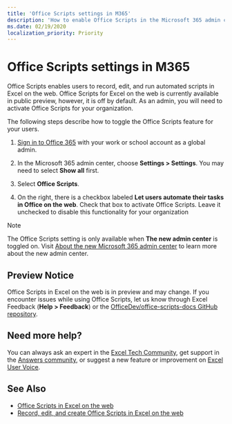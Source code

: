 ```yaml
---
title: 'Office Scripts settings in M365'
description: 'How to enable Office Scripts in the Microsoft 365 admin center.'
ms.date: 02/19/2020
localization_priority: Priority
---
```


# Office Scripts settings in M365

Office Scripts enables users to record, edit, and run automated scripts in Excel on the web. Office Scripts for Excel on the web is currently available in public preview, however, it is off by default. As an admin, you will need to activate Office Scripts for your organization.

The following steps describe how to toggle the Office Scripts feature for your users.

1. [Sign in to Office 365](https://support.office.com/article/e9eb7d51-5430-4929-91ab-6157c5a050b4) with your work or school account as a global admin.

2. In the Microsoft 365 admin center, choose **Settings > Settings**. You may need to select **Show all** first.

3. Select **Office Scripts**.

4. On the right, there is a checkbox labeled **Let users automate their tasks in Office on the web**. Check that box to activate Office Scripts. Leave it unchecked to disable this functionality for your organization

> [!NOTE]
> The Office Scripts setting is only available when **The new admin center** is toggled on. Visit [About the new Microsoft 365 admin center](https://docs.microsoft.com/office365/admin/microsoft-365-admin-center-preview) to learn more about the new admin center.

## Preview Notice

Office Scripts in Excel on the web is in preview and may change. If you encounter issues while using Office Scripts, let us know through Excel Feedback (**Help > Feedback**) or the [OfficeDev/office-scripts-docs GitHub repository](https://github.com/OfficeDev/office-scripts-docs/issues).

## Need more help?

You can always ask an expert in the [Excel Tech Community](https://techcommunity.microsoft.com/t5/Excel/ct-p/Excel_Cat), get support in the [Answers community](https://go.microsoft.com/fwlink/?linkid=827514), or suggest a new feature or improvement on [Excel User Voice](https://excel.uservoice.com/).

## See Also

- [Office Scripts in Excel on the web](../overview/excel.md)
- [Record, edit, and create Office Scripts in Excel on the web](../tutorials/excel-tutorial.md)
